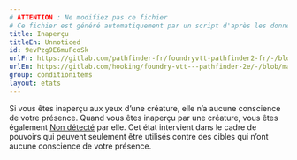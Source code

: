 ```yaml
---
# ATTENTION : Ne modifiez pas ce fichier
# Ce fichier est généré automatiquement par un script d'après les données du module Foundry VTT officiel et de sa traduction
title: Inaperçu
titleEn: Unnoticed
id: 9evPzg9E6muFcoSk
urlFr: https://gitlab.com/pathfinder-fr/foundryvtt-pathfinder2-fr/-/blob/master/data/conditionitems/9evPzg9E6muFcoSk.htm
urlEn: https://gitlab.com/hooking/foundry-vtt---pathfinder-2e/-/blob/master/packs/data/conditionitems.db/unnoticed.json
group: conditionitems
layout: etats
---
```

Si vous êtes inaperçu aux yeux d’une créature, elle n’a aucune conscience de votre présence. Quand vous êtes inaperçu par une créature, vous êtes également [Non détecté](non-détecté.md) par elle. Cet état intervient dans le cadre de pouvoirs qui peuvent seulement être utilisés contre des cibles qui n’ont aucune conscience de votre présence.


